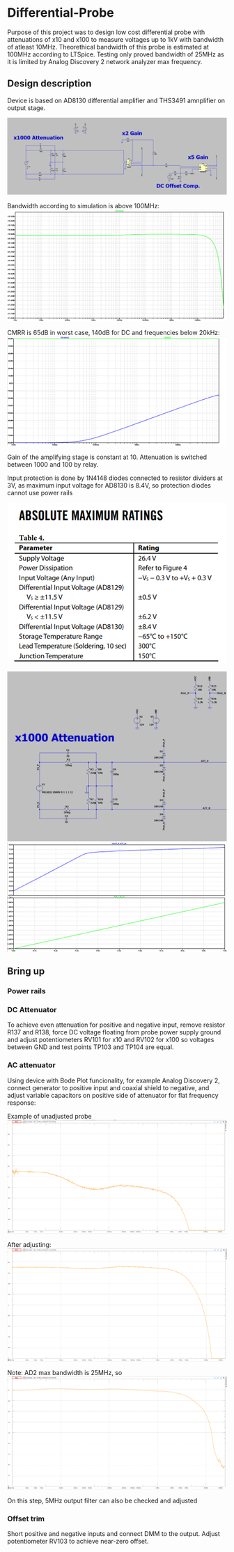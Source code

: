 # Differential-Probe
 Purpose of this project was to design low cost differential probe with attenuations of x10 and x100 
 to measure voltages up to 1kV with bandwidth of atleast 10MHz. Theorethical bandwidth of this probe is estimated at 100MHz
 according to LTSpice. Testing only proved bandwidth of 25MHz as it is limited by Analog Discovery 2 network analyzer max frequency. 
 

## Design description
Device is based on AD8130 differential amplifier and THS3491 amnplifier on output stage.

![LTSpice Bandwidth](Simulations/Simulation_sch.png)

Bandwidth according to simulation is above 100MHz:
![LTSpice Bandwidth](Simulations/BW_x100.png)

CMRR is 65dB in worst case, 140dB for DC and frequencies below 20kHz:
![LTSpice Bandwidth](Simulations/CMRR_Plot.png)

Gain of the amplifying stage is constant at 10. Attenuation is switched between 1000 and 100 by relay.

Input protection is done by 1N4148 diodes connected to resistor dividers at 3V, as maximum input voltage for AD8130 is 8.4V, so protection diodes cannot use power rails

![LTSpice Bandwidth](Simulations/AD8130_max_ratings.png)


![LTSpice Bandwidth](Simulations/Input_protection_sch.png)
![LTSpice Bandwidth](Simulations/Input_protection_Plot.png)

## Bring up

### Power rails

### DC Attenuator

To achieve even attenuation for positive and negative input, remove resistor R137 and R138, force DC voltage floating from probe power supply ground and adjust potentiometers RV101 for x10 and RV102 for x100 so voltages between GND and test points TP103 and TP104 are equal. 

### AC attenuator 

Using device with Bode Plot funcionality, for example Analog Discovery 2, connect generator to positive input and coaxial shield to negative, and adjust variable capacitors on positive side of attenuator for flat frequency response:

Example of unadjusted probe
![LTSpice Bandwidth](Simulations/x100_Bode_before_cal.png)

After adjusting:
![LTSpice Bandwidth](Simulations/x100_Bode_after_cal.png)


Note: AD2 max bandwidth is 25MHz, so 
![LTSpice Bandwidth](Simulations/AD2_Bode_base_plot.png)

On this step, 5MHz output filter can also be checked and adjusted

### Offset trim

Short positive and negative inputs and connect DMM to the output. Adjust potentiometer RV103 to achieve near-zero offset.


